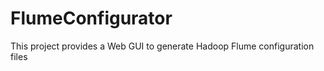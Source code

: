 FlumeConfigurator
=================

This project provides a Web GUI to generate Hadoop Flume configuration files
